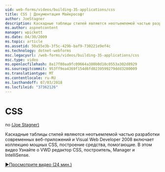```yaml
---
uid: web-forms/videos/building-35-applications/css
title: CSS | Документация Майкрософт
author: JoeStagner
description: Каскадные таблицы стилей являются неотъемлемой частью разработки современных веб-приложений и Visual Web Developer 2008 включает коллекцию мощных CSS, построение средства, помогающие...
ms.author: aspnetcontent
manager: wpickett
ms.date: 04/30/2009
ms.topic: article
ms.assetid: 50a55e3b-3f5c-429b-baf9-730221e9ef4c
ms.technology: dotnet-webforms
msc.legacyurl: /web-forms/videos/building-35-applications/css
msc.type: video
ms.openlocfilehash: 8a17f80aa9fc09664a380b0d18c0553a302d8929
ms.sourcegitcommit: 953ff9ea4369f154d6fd0239599279ddd3280009
ms.translationtype: MT
ms.contentlocale: ru-RU
ms.lasthandoff: 07/03/2018
ms.locfileid: "37362126"
---
```

<a name="css"></a>CSS
====================
по [(Joe Stagner)](https://github.com/JoeStagner)

Каскадные таблицы стилей являются неотъемлемой частью разработки современных веб-приложений и Visual Web Developer 2008 включает коллекцию мощных CSS, построение средства, помогающие. В этом видео Узнайте о VWD редактор CSS, построитель, Manager и IntelliSense.

[&#9654;Просмотрите видео (24 мин.)](https://channel9.msdn.com/Blogs/ASP-NET-Site-Videos/css)
